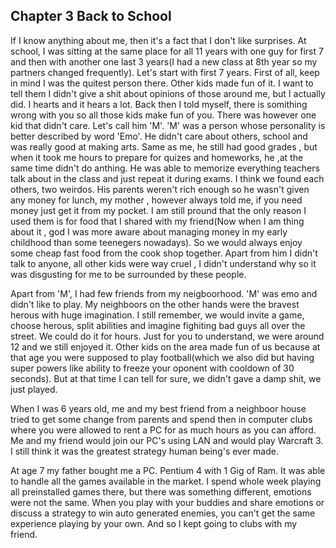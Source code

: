 ## Chapter 3 Back to School

If I know anything about me, then it's a fact that I don't like surprises. At school, I was sitting at the same place for all 11 years with one guy for first 7 and then with another one last 3 years(I had a new class at 8th year so my partners changed frequently).
Let's start with first 7 years. First of all, keep in mind I was the quitest person there.
Other kids made fun of it. I want to tell them I didn't give a shit about opinions of those around me, but I actually did. I hearts and it hears a lot. Back then I told myself, there is somithing wrong with you so all those kids make fun of you. There was however one kid that didn't care. Let's call him 'M'. 'M' was a person whose personality is better described by word 'Emo'. He didn't care about others, school and was really good at making arts. Same as me, he still had good grades , but when it took me hours to prepare for quizes and homeworks, he ,at the same time didn't do anthing. He was able to memorize everything teachers talk about in the class and just repeat it during exams. I think we found each others, two weirdos. His parents weren't rich enough so he wasn't given any money for lunch, my mother , however always told me, if you need money just get it from my pocket.
I am still pround that the only reason I used them is for food that I shared with my friend(Now when I am thing about it , god I was more aware about managing money in my early childhood than some teenegers nowadays). So we would always enjoy some cheap fast food from the cook shop together. Apart from him I didn't talk to anyone, all other kids were way cruel , I didn't understand why so it was disgusting for me to be surrounded by these people.

Apart from 'M', I had few friends from my neigboorhood. 'M' was emo and didn't like to play. My neighboors on the other hands were the bravest herous with huge imagination. I still remember, we would invite a game, choose herous, split abilities and imagine fighiting  bad guys all over the street. We could do it for hours. Just for you to understand, we were around 12 and we still enjoyed it. Other kids on the area made fun of us because at that age you were supposed to play football(which we also did but having super powers like ability to freeze your oponent with cooldown of 30 seconds). But at that time I can tell for sure, we didn't gave a damp shit, we just played.

When I was 6 years old, me and my best friend from a neighboor house tried to get some change from parents and spend then in computer clubs where you were allowed to rent a PC for as much hours as you can afford. Me and my friend would join our PC's using LAN and would play Warcraft 3. I still think it was the greatest strategy human being's ever made.

At age 7 my father bought me a PC. Pentium 4 with 1 Gig of Ram. It was able to handle all the games available in the market. I spend whole week playing all preinstalled games there, but there was something different, emotions were not the same. When you play with your buddies and share emotions or discuss a strategy to win auto generated enemies, you can't get the same experience playing by your own. And so I kept going to clubs with my friend.

